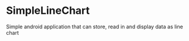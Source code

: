 # SimpleLineChart
Simple android application that can store, read in and display data as line chart
